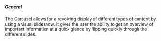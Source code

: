 ##### General

The Carousel allows for a revolving display of different types of content by using a visual slideshow. It gives the user the ability to get an overview of important information at a quick glance by flipping quickly through the different slides.